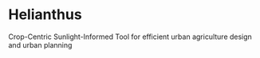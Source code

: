 # Helianthus
Crop-Centric Sunlight-Informed Tool for efficient urban agriculture design and urban planning


